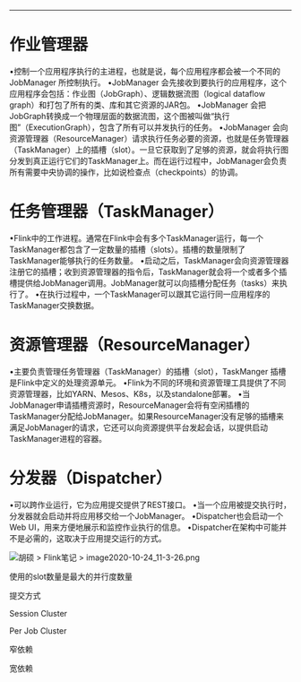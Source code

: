 ------

# 作业管理器

•控制一个应用程序执行的主进程，也就是说，每个应用程序都会被一个不同的JobManager 所控制执行。
•JobManager 会先接收到要执行的应用程序，这个应用程序会包括：作业图（JobGraph）、逻辑数据流图（logical dataflow graph）和打包了所有的类、库和其它资源的JAR包。
•JobManager 会把JobGraph转换成一个物理层面的数据流图，这个图被叫做“执行图”（ExecutionGraph），包含了所有可以并发执行的任务。
•JobManager 会向资源管理器（ResourceManager）请求执行任务必要的资源，也就是任务管理器（TaskManager）上的插槽（slot）。一旦它获取到了足够的资源，就会将执行图分发到真正运行它们的TaskManager上。而在运行过程中，JobManager会负责所有需要中央协调的操作，比如说检查点（checkpoints）的协调。



# 任务管理器（TaskManager）

•Flink中的工作进程。通常在Flink中会有多个TaskManager运行，每一个TaskManager都包含了一定数量的插槽（slots）。插槽的数量限制了TaskManager能够执行的任务数量。
•启动之后，TaskManager会向资源管理器注册它的插槽；收到资源管理器的指令后，TaskManager就会将一个或者多个插槽提供给JobManager调用。JobManager就可以向插槽分配任务（tasks）来执行了。
•在执行过程中，一个TaskManager可以跟其它运行同一应用程序的TaskManager交换数据。

# 资源管理器（ResourceManager）

•主要负责管理任务管理器（TaskManager）的插槽（slot），TaskManger 插槽是Flink中定义的处理资源单元。
•Flink为不同的环境和资源管理工具提供了不同资源管理器，比如YARN、Mesos、K8s，以及standalone部署。
•当JobManager申请插槽资源时，ResourceManager会将有空闲插槽的TaskManager分配给JobManager。如果ResourceManager没有足够的插槽来满足JobManager的请求，它还可以向资源提供平台发起会话，以提供启动TaskManager进程的容器。

# 分发器（Dispatcher）

•可以跨作业运行，它为应用提交提供了REST接口。
•当一个应用被提交执行时，分发器就会启动并将应用移交给一个JobManager。
•Dispatcher也会启动一个Web UI，用来方便地展示和监控作业执行的信息。
•Dispatcher在架构中可能并不是必需的，这取决于应用提交运行的方式。



![胡硕 > Flink笔记 > image2020-10-24_11-3-26.png](http://km.vivo.xyz/download/attachments/281878973/image2020-10-24_11-3-26.png?version=1&modificationDate=1603508732000&api=v2)



使用的slot数量是最大的并行度数量



提交方式

Session Cluster

Per Job Cluster



窄依赖

宽依赖